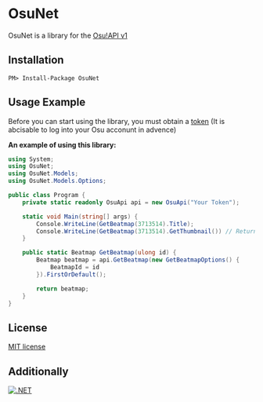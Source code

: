 # OsuNet
OsuNet is a library for the [Osu!API v1](https://github.com/ppy/osu-api/wiki)

## Installation
```
PM> Install-Package OsuNet
```

## Usage Example
Before you can start using the library, you must obtain a [token](https://osu.ppy.sh/p/api/) (It is abcisable to log into your Osu acconunt in advence)

**An example of using this library:**
```cs
using System;
using OsuNet;
using OsuNet.Models;
using OsuNet.Models.Options;

public class Program {
    private static readonly OsuApi api = new OsuApi("Your Token");

    static void Main(string[] args) {
        Console.WriteLine(GetBeatmap(3713514).Title);
        Console.WriteLine(GetBeatmap(3713514).GetThumbnail()) // Returns a reference to the thumbnail beatmap
    }

    public static Beatmap GetBeatmap(ulong id) {
        Beatmap beatmap = api.GetBeatmap(new GetBeatmapOptions() {
            BeatmapId = id
        }).FirstOrDefault();

        return beatmap;
    }
}
```
## License
[MIT license](LICENSE)

## Additionally
[![.NET](https://github.com/Blackcat76iT/OsuNet/actions/workflows/dotnet.yml/badge.svg)](https://github.com/Blackcat76iT/OsuNet/actions/workflows/dotnet.yml)